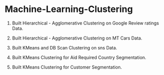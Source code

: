 # Machine-Learning-Clustering

1. Built Hierarchical - Agglomerative Clustering on Google Review ratings Data.

2. Built Hierarchical - Agglomerative Clustering on MT Cars Data.

3. Built KMeans and DB Scan Clustering on sns Data.

4. Built KMeans Clustering for Aid Required Country Segmentation.

5. Built KMeans Clustering for Customer Segmentation.
